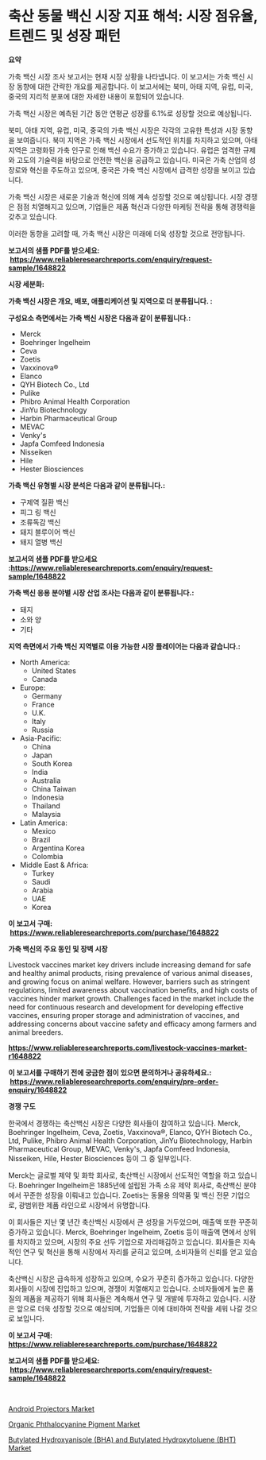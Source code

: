 <p><h1>축산 동물 백신 시장 지표 해석: 시장 점유율, 트렌드 및 성장 패턴</h1></p><p><strong>요약</strong></p>
<p><p>가축 백신 시장 조사 보고서는 현재 시장 상황을 나타냅니다. 이 보고서는 가축 백신 시장 동향에 대한 간략한 개요를 제공합니다. 이 보고서에는 북미, 아태 지역, 유럽, 미국, 중국의 지리적 분포에 대한 자세한 내용이 포함되어 있습니다. </p><p>가축 백신 시장은 예측된 기간 동안 연평균 성장률 6.1%로 성장할 것으로 예상됩니다. </p><p>북미, 아태 지역, 유럽, 미국, 중국의 가축 백신 시장은 각각의 고유한 특성과 시장 동향을 보여줍니다. 북미 지역은 가축 백신 시장에서 선도적인 위치를 차지하고 있으며, 아태 지역은 고령화된 가축 인구로 인해 백신 수요가 증가하고 있습니다. 유럽은 엄격한 규제와 고도의 기술력을 바탕으로 안전한 백신을 공급하고 있습니다. 미국은 가축 산업의 성장로와 혁신을 주도하고 있으며, 중국은 가축 백신 시장에서 급격한 성장을 보이고 있습니다. </p><p>가축 백신 시장은 새로운 기술과 혁신에 의해 계속 성장할 것으로 예상됩니다. 시장 경쟁은 점점 치열해지고 있으며, 기업들은 제품 혁신과 다양한 마케팅 전략을 통해 경쟁력을 갖추고 있습니다. </p><p>이러한 동향을 고려할 때, 가축 백신 시장은 미래에 더욱 성장할 것으로 전망됩니다.</p></p>
<p><strong>보고서의 샘플 PDF를 받으세요: &nbsp;<a href="https://www.reliableresearchreports.com/enquiry/request-sample/1648822">https://www.reliableresearchreports.com/enquiry/request-sample/1648822</a></strong></p>
<p><strong>시장 세분화:</strong></p>
<p><strong> 가축 백신 시장은 개요, 배포, 애플리케이션 및 지역으로 더 분류됩니다. :</strong></p>
<p><strong>구성요소 측면에서는 가축 백신 시장은 다음과 같이 분류됩니다.:</strong></p>
<p><ul><li>Merck</li><li>Boehringer Ingelheim</li><li>Ceva</li><li>Zoetis</li><li>Vaxxinova®</li><li>Elanco</li><li>QYH Biotech Co., Ltd</li><li>Pulike</li><li>Phibro Animal Health Corporation</li><li>JinYu Biotechnology</li><li>Harbin Pharmaceutical Group</li><li>MEVAC</li><li>Venky's</li><li>Japfa Comfeed Indonesia</li><li>Nisseiken</li><li>Hile</li><li>Hester Biosciences</li></ul></p>
<p><strong> 가축 백신 유형별 시장 분석은 다음과 같이 분류됩니다.:</strong></p>
<p><ul><li>구제역 질환 백신</li><li>피그 링 백신</li><li>조류독감 백신</li><li>돼지 블루이어 백신</li><li>돼지 열병 백신</li></ul></p>
<p><strong>보고서의 샘플 PDF를 받으세요 :<a href="https://www.reliableresearchreports.com/enquiry/request-sample/1648822">https://www.reliableresearchreports.com/enquiry/request-sample/1648822</a></strong></p>
<p><strong> 가축 백신 응용 분야별 시장 산업 조사는 다음과 같이 분류됩니다.:</strong></p>
<p><ul><li>돼지</li><li>소와 양</li><li>기타</li></ul></p>
<p><strong>지역 측면에서 가축 백신 지역별로 이용 가능한 시장 플레이어는 다음과 같습니다.:</strong></p>
<p><ul>
    <li>
        North America:
        <ul>
            <li>United States</li>
            <li>Canada</li>
        </ul>
    </li>
    <li>
        Europe:
        <ul>
            <li>Germany</li>
            <li>France</li>
            <li>U.K.</li>
            <li>Italy</li>
            <li>Russia</li>
        </ul>
    </li>
    <li>
        Asia-Pacific:
        <ul>
            <li>China</li>
            <li>Japan</li>
            <li>South Korea</li>
            <li>India</li>
            <li>Australia</li>
            <li>China Taiwan</li>
            <li>Indonesia</li>
            <li>Thailand</li>
            <li>Malaysia</li>
        </ul>
    </li>
    <li>
        Latin America:
        <ul>
            <li>Mexico</li>
            <li>Brazil</li>
            <li>Argentina Korea</li>
            <li>Colombia</li>
        </ul>
    </li>
    <li>
        Middle East & Africa:
        <ul>
            <li>Turkey</li>
            <li>Saudi</li>
            <li>Arabia</li>
            <li>UAE</li>
            <li>Korea</li>
        </ul>
    </li>
    </ul></p>
<p><strong>이 보고서 구매: &nbsp;<a href="https://www.reliableresearchreports.com/purchase/1648822">https://www.reliableresearchreports.com/purchase/1648822</a></strong></p>
<p><strong>가축 백신의 주요 동인 및 장벽 시장</strong></p>
<p><p>Livestock vaccines market key drivers include increasing demand for safe and healthy animal products, rising prevalence of various animal diseases, and growing focus on animal welfare. However, barriers such as stringent regulations, limited awareness about vaccination benefits, and high costs of vaccines hinder market growth. Challenges faced in the market include the need for continuous research and development for developing effective vaccines, ensuring proper storage and administration of vaccines, and addressing concerns about vaccine safety and efficacy among farmers and animal breeders.</p></p>
<p><strong><a href="https://www.reliableresearchreports.com/livestock-vaccines-market-r1648822">https://www.reliableresearchreports.com/livestock-vaccines-market-r1648822</a></strong></p>
<p><strong>이 보고서를 구매하기 전에 궁금한 점이 있으면 문의하거나 공유하세요.: &nbsp;<a href="https://www.reliableresearchreports.com/enquiry/pre-order-enquiry/1648822">https://www.reliableresearchreports.com/enquiry/pre-order-enquiry/1648822</a></strong></p>
<p><strong>경쟁 구도</strong></p>
<p><p>한국에서 경쟁하는 축산백신 시장은 다양한 회사들이 참여하고 있습니다. Merck, Boehringer Ingelheim, Ceva, Zoetis, Vaxxinova®, Elanco, QYH Biotech Co., Ltd, Pulike, Phibro Animal Health Corporation, JinYu Biotechnology, Harbin Pharmaceutical Group, MEVAC, Venky's, Japfa Comfeed Indonesia, Nisseiken, Hile, Hester Biosciences 등이 그 중 일부입니다.</p><p>Merck는 글로벌 제약 및 화학 회사로, 축산백신 시장에서 선도적인 역할을 하고 있습니다. Boehringer Ingelheim은 1885년에 설립된 가족 소유 제약 회사로, 축산백신 분야에서 꾸준한 성장을 이뤄내고 있습니다. Zoetis는 동물용 의약품 및 백신 전문 기업으로, 광범위한 제품 라인으로 시장에서 유명합니다.</p><p>이 회사들은 지난 몇 년간 축산백신 시장에서 큰 성장을 거두었으며, 매출액 또한 꾸준히 증가하고 있습니다. Merck, Boehringer Ingelheim, Zoetis 등이 매출액 면에서 상위를 차지하고 있으며, 시장의 주요 선두 기업으로 자리매김하고 있습니다. 회사들은 지속적인 연구 및 혁신을 통해 시장에서 자리를 굳히고 있으며, 소비자들의 신뢰를 얻고 있습니다.</p><p>축산백신 시장은 급속하게 성장하고 있으며, 수요가 꾸준히 증가하고 있습니다. 다양한 회사들이 시장에 진입하고 있으며, 경쟁이 치열해지고 있습니다. 소비자들에게 높은 품질의 제품을 제공하기 위해 회사들은 계속해서 연구 및 개발에 투자하고 있습니다. 시장은 앞으로 더욱 성장할 것으로 예상되며, 기업들은 이에 대비하여 전략을 세워 나갈 것으로 보입니다.</p></p>
<p><strong>이 보고서 구매: &nbsp; <a href="https://www.reliableresearchreports.com/purchase/1648822">https://www.reliableresearchreports.com/purchase/1648822</a></strong></p>
<p><strong>보고서의 샘플 PDF를 받으세요: &nbsp;<a href="https://www.reliableresearchreports.com/enquiry/request-sample/1648822">https://www.reliableresearchreports.com/enquiry/request-sample/1648822</a></strong><strong></strong></p>
<p>&nbsp;</p>
<p><p><a href="https://github.com/Sinjinluong3e0awx2m195k76/Market-Research-Report-List-2/blob/main/android-projectors-market.md">Android Projectors Market</a></p><p><a href="https://www.linkedin.com/pulse/organic-phthalocyanine-pigment-market-size-growth-forecast-from-9bnjc?trackingId=czXYsAbuAql%2FY%2Fr9BSnCBw%3D%3D">Organic Phthalocyanine Pigment Market</a></p><p><a href="https://www.linkedin.com/pulse/decoding-butylated-hydroxyanisole-bha-hydroxytoluene-bht-market-728if?trackingId=2WNrEDa1M0ejIsLDc7chvg%3D%3D">Butylated Hydroxyanisole (BHA) and Butylated Hydroxytoluene (BHT) Market</a></p></p>
